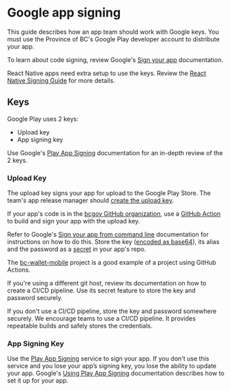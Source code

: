 # Google app signing


This guide describes how an app team should work with Google keys. You must use the Province of BC's Google Play developer account to distribute your app.

To learn about code signing, review Google's [Sign your app](https://developer.android.com/studio/publish/app-signing) documentation.


React Native apps need extra setup to use the keys. Review the [React Native Signing Guide](google_react_native_signing.md) for more details.

## Keys
Google Play uses 2 keys:

- Upload key
- App signing key 

Use Google's [Play App Signing](https://developer.android.com/studio/publish/app-signing#app-signing-google-play) documentation for an in-depth review of the 2 keys.

### Upload Key

The upload key signs your app for upload to the Google Play Store. The team's app release manager should [create the upload key](https://developer.android.com/studio/publish/app-signing#sign-apk). 

If your app's code is in the [bcgov GitHub organization](https://github.com/bcgov), use a [GitHub Action](https://docs.github.com/en/actions) to build and sign your app with the upload key. 

Refer to Google's [Sign your app from command line](https://developer.android.com/build/building-cmdline#sign_cmdline) documentation for instructions on how to do this. Store the key ([encoded as base64](https://docs.github.com/en/actions/security-guides/encrypted-secrets#storing-base64-binary-blobs-as-secrets)), its alias and the password as a [secret](https://docs.github.com/en/actions/security-guides/encrypted-secrets) in your app's repo. 


The [bc-wallet-mobile](https://github.com/bcgov/bc-wallet-mobile/blob/main/.github/workflows/main.yaml) project is a good example of a project using GitHub Actions.

If you're using a different git host, review its documentation on how to create a CI/CD pipeline. Use its secret feature to store the key and password securely.

If you don't use a CI/CD pipeline, store the key and password somewhere securely. 
We encourage teams to use a CI/CD pipeline. It provides repeatable builds and safely stores the credentials.

### App Signing Key

Use the [Play App Signing](https://developer.android.com/studio/publish/app-signing#app-signing-google-play) service to sign your app. If you don't use this service and you lose your app’s signing key, you lose the ability to update your app. Google's [Using Play App Signing](https://developer.android.com/studio/publish/app-signing#enroll) documentation describes how to set it up for your app.

